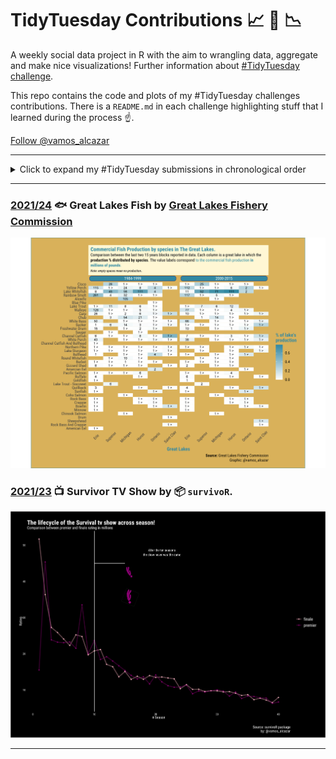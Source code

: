 # TidyTuesday Contributions :chart_with_upwards_trend: :cactus: :chart_with_downwards_trend:

A weekly social data project in R with the aim to wrangling data, aggregate and make nice visualizations! Further information about [#TidyTuesday challenge](https://github.com/rfordatascience/tidytuesday).

This repo contains the code and plots of my #TidyTuesday challenges contributions.
There is a `README.md` in each challenge highlighting stuff that I learned during the process :point_up:.


<a href="https://twitter.com/vamos_alcazar?ref_src=twsrc%5Etfw" class="twitter-follow-button" data-show-count="false">Follow @vamos_alcazar</a><script async src="https://platform.twitter.com/widgets.js" charset="utf-8"></script>

------

<details>
  <summary>Click to expand my #TidyTuesday submissions in chronological order</summary>
  
<!-- toc -->
* **Challenges 2021**
  - 2021/23 [🎥 Survivor TV Show👊](https://github.com/alcazar90/TidyTuesday/tree/main/2021/2021-06-01_survivor)
  - 2021/24 [🐠Great Lakes Fish🐠](https://github.com/alcazar90/TidyTuesday/tree/main/2021/2021-06-08_great_lakes)
<!-- tocstop -->

</details>

***

### [2021/24](https://github.com/alcazar90/TidyTuesday/tree/main/2021/2021-06-08_great_lakes) :fish: Great Lakes Fish by [Great Lakes Fishery Commission](http://www.glfc.org/great-lakes-databases.php)
![./2021/2021-06-08_great_lakes/great_lake_production.png](https://github.com/alcazar90/TidyTuesday/blob/main/2021/2021-06-08_great_lakes/great_lake_production.png)


### [2021/23](https://github.com/alcazar90/TidyTuesday/tree/main/2021/2021-06-01_survivor) :tv: Survivor TV Show by 📦 `survivoR`. 
![./2021/2021-06-01_survivor/lifecycle_survival_show.png](https://github.com/alcazar90/TidyTuesday/blob/main/2021/2021-06-01_survivor/lifecycle_survival_show.png)

***